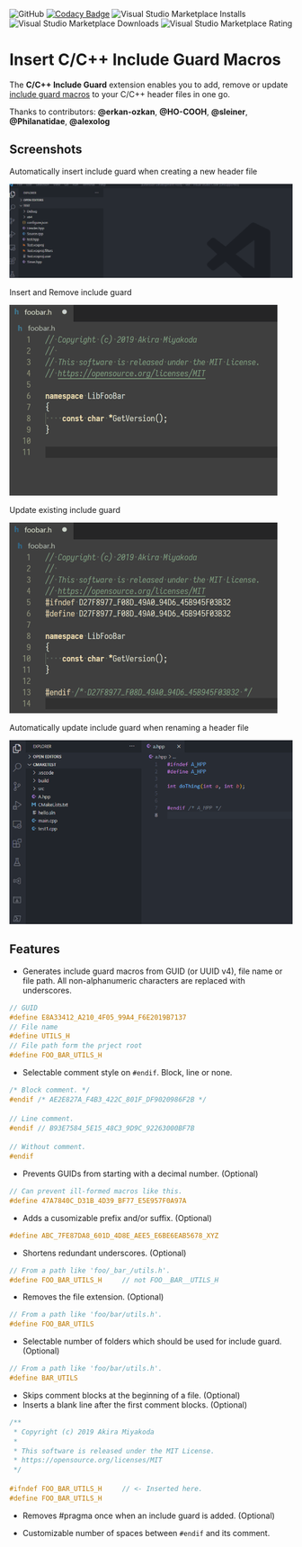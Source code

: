 ![GitHub](https://img.shields.io/github/license/AkiraMiyakoda/cppIncludeGuard)
[![Codacy Badge](https://app.codacy.com/project/badge/Grade/2a44d966d64d4dd78c4a03df2cbb13de)](https://app.codacy.com/gh/AkiraMiyakoda/cppIncludeGuard/dashboard?utm_source=gh&utm_medium=referral&utm_content=&utm_campaign=Badge_grade)
![Visual Studio Marketplace Installs](https://img.shields.io/visual-studio-marketplace/i/akiramiyakoda.cppincludeguard)
![Visual Studio Marketplace Downloads](https://img.shields.io/visual-studio-marketplace/d/akiramiyakoda.cppincludeguard)
![Visual Studio Marketplace Rating](https://img.shields.io/visual-studio-marketplace/r/akiramiyakoda.cppincludeguard)

# Insert C/C++ Include Guard Macros

The **C/C++ Include Guard** extension enables you to add, remove or update [include guard macros](https://en.wikibooks.org/wiki/More_C%2B%2B_Idioms/Include_Guard_Macro) to your C/C++ header files in one go.

Thanks to contributors: **@erkan-ozkan**, **@HO-COOH**, **@sleiner**, **@Philanatidae**, **@alexolog**

## Screenshots
Automatically insert include guard when creating a new header file

![Automatic Insert](images/auto-insert.gif)


Insert and Remove include guard

![Insert and Remove](https://github.com/AkiraMiyakoda/cppIncludeGuard/raw/master/images/insert-remove.gif)

Update existing include guard

![Update existing](https://github.com/AkiraMiyakoda/cppIncludeGuard/raw/master/images/update.gif)

Automatically update include guard when renaming a header file

![Automatic updating](images/auto-update.gif)

## Features

* Generates include guard macros from GUID (or UUID v4), file name or file path. All non-alphanumeric characters are replaced with underscores.

```C
// GUID
#define E8A33412_A210_4F05_99A4_F6E2019B7137
// File name
#define UTILS_H
// File path form the prject root
#define FOO_BAR_UTILS_H
```

* Selectable comment style on ```#endif```. Block, line or none.

```C
/* Block comment. */
#endif /* AE2E827A_F4B3_422C_801F_DF9020986F2B */

// Line comment.
#endif // B93E7584_5E15_48C3_9D9C_92263000BF7B

// Without comment.
#endif
```

* Prevents GUIDs from starting with a decimal number. (Optional)

```C
// Can prevent ill-formed macros like this.
#define 47A7840C_D31B_4D39_BF77_E5E957F0A97A
```

* Adds a cusomizable prefix and/or suffix. (Optional)

```C
#define ABC_7FE87DA8_601D_4D8E_AEE5_E6BE6EAB5678_XYZ
```

* Shortens redundant underscores. (Optional)

```C
// From a path like 'foo/_bar_/utils.h'.
#define FOO_BAR_UTILS_H     // not FOO__BAR__UTILS_H
```

* Removes the file extension. (Optional)

```C
// From a path like 'foo/bar/utils.h'.
#define FOO_BAR_UTILS
```

* Selectable number of folders which should be used for include guard. (Optional)

```C
// From a path like 'foo/bar/utils.h'.
#define BAR_UTILS
```

* Skips comment blocks at the beginning of a file. (Optional)
* Inserts a blank line after the first comment blocks. (Optional)

```C
/**
 * Copyright (c) 2019 Akira Miyakoda
 *
 * This software is released under the MIT License.
 * https://opensource.org/licenses/MIT
 */

#ifndef FOO_BAR_UTILS_H     // <- Inserted here.
#define FOO_BAR_UTILS_H
```

* Removes #pragma once when an include guard is added. (Optional)

* Customizable number of spaces between ```#endif``` and its comment.
